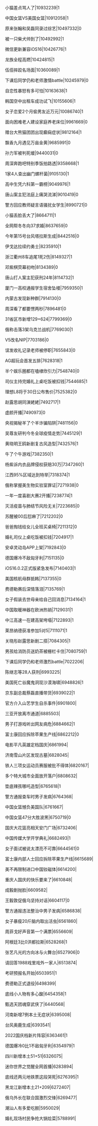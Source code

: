 小猫差点骂人了|10932239|1

中国女篮VS美国女篮|10912058|1

原来张翰和吴磊同录过综艺|10497332|0

被一只柴犬帅到了|10492992|1

微信更新兼容iOS16|10426776|1

龙族全程高燃|10424815|1

伍佰摔跤名场面|10360089|1

下课后同学仍和老师激情battle|10245979|0

自恋性暴怒有多可怕|10163638|1

韩国空中出租车成功试飞|10155606|1

女子恋爱2个月偷男友近万元|10086740|1

面向困难老人建设家庭养老床位|9961669|0

赠台大熊猫团团出现癫痫症状|9812164|1

飘香九月遇见万亩金黄|9685991|0

孙力军被判死缓|9440031|0

周深奔跑吧特别季饭拍路透|9358668|1

1家4人查出幽门螺杆菌|9105130|1

高中生凭六科第一霸榜|9049976|1

唐山案主犯法庭上痛哭流涕|9010419|0

警方回应教师疑言语骚扰女学生|8990721|0

小猫丢脸丢大了|8664711|1

全网帮冬冬向37求婚|8637659|0

今年第15号台风塔拉斯生成|8442516|0

伊戈达拉续约勇士|8235910|1

浙江衢州8车追尾1死2伤|8149327|1

邓紫棋荧幕初吻|8134389|0

唐山打人案主犯获刑24年|8114732|1

厦门一高校通报学生宿舍坠楼|7959350|1

内蒙古发现新种群|7914130|0

周深看了都要愣两秒|7896481|0

31省区市新增129+624|7799369|0

俄称击落3架乌克兰战机|7769030|1

V5改名NIP|7703186|0

误发收礼记录老师被停职|7655843|0

AG超玩会首发五排|7628318|1

半个娱乐圈都在嗑棣欣引力|7548740|0

司仪主持完婚礼上桌吃饭被扣钱|7544685|1

理想L8将于30日公布售价|7525382|0

赵露思胡同演姥姥|7492717|1

虚颜开播|7490973|0

央视揭秘羊了个羊诈骗陷阱|7481156|0

吴尊友研判今冬全球疫情走势|7445129|1

黄晓明王鸥新剧复古风造型|7432576|1

牛了个牛游戏|7382350|1

杨紫诉内衣品牌侵权获赔30万|7347260|1

江西95%区域达到特旱|7318374|1

俄称掌握美生物实验室罪证|7271938|0

一年一度喜剧大赛2开播|7238774|1

灭活疫苗与肺结节风险无关|7223685|0

苏醒被00后怼麻了|7212202|0

爸爸掏钱给女儿全班买桌椅|7211312|0

婚礼司仪上桌吃饭被扣钱|7204917|1

安卓灵动岛APP上架|7192843|0

德国爆冷不敌匈牙利|7151135|0

iOS16.0.2正式版紧急发布|7140403|1

美国核航母群抵韩|7137355|0

费德勒赛后深情落泪|7135769|1

女子假装去世母亲给自己回消息|7134164|1

中国取暖神器在欧洲热销|7129031|1

中江高速一在建高架垮塌|7122893|1

莱昂纳德获准参加5对5|7111071|1

关晓彤赵露思新剧二搭|7084305|1

男孩给消防员送奶茶被栅栏卡住|7080759|1

下课后同学仍和老师激烈battle|7022206|

陈继志等28人获刑|6993225|

美国死亡谷魔鬼洞现沙漠海啸|6948826|1

京东副总裁蔡磊直播带货|6939022|1

官方介入山艺学生自杀事件|6901800|

三亚开放离市通道|6885503|

男子打游戏听出网友病危|6884662|1

富士康回应拆除苹果生产线|6862212|0

电影平凡英雄定档国庆|6861994|

济南雪山片区发现古墓|6828045|

铁人三项女运动员赛服被批不得体|6820167|

多个特大城市全面放开落户|6808632|

垫底辣孩哪吒造型|6765618|1

警方通报查车时男子发病|6764368|

中国女篮憾负美国队|6761667|

中国女篮47分大胜波黑|6750719|0

国庆大花篮亮相天安门广场|6732406|

中国传媒大学开学典礼|6682493|1

女子面试被说太漂亮不可靠|6644561|0

富士康内部人士回应拆除苹果生产线|6615689|

美不再限制进口中国钕磁体|6614200|

重庆人国庆的快乐要来了|6610848|

成毅剧抛脸|6609582|

王毅敦促俄乌坚持对话|6604117|0

警方通报违法整治中男子发病|6586838|

女子暴瘦20斤脑内取出活虫|6561860|

周菲戈好声音第一个满票|6556609|

阿根廷3比0洪都拉斯|6528268|1

张艺凡光的方向冰与火舞台|6527906|0

请回答1988戏里戏外一家人|6513874|

考研预报名开始|6503951|1

费德勒正式退役|6498399|

底线小人物有多心酸|6454358|1

甄选天团魂穿武侠了|6440568|

河南新增7例本土无症状|6395008|

台风奥鹿生成|6393541|

2022国庆档新片阵容|6363461|1

德国爆冷0比1不敌匈牙利|6354979|1

四川新增本土51+51|6326075|

迷你世界之觉醒全网首播|6283894|

底线还两元地铁票这段哭死|6276395|1

黑龙江新增本土21+209|6272407|

俄乌外长在联合国激烈交锋|6269477|

潮汕人有多爱吃朥|5950029|

婚礼现场村民争抢大锅烩菜|5788991|

